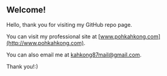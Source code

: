 ## Welcome!
Hello, thank you for visiting my GitHub repo page.

You can visit my professional site at [www.pohkahkong.com](http://www.pohkahkong.com).

You can also email me at kahkong87mail@gmail.com.

Thank you!:)
